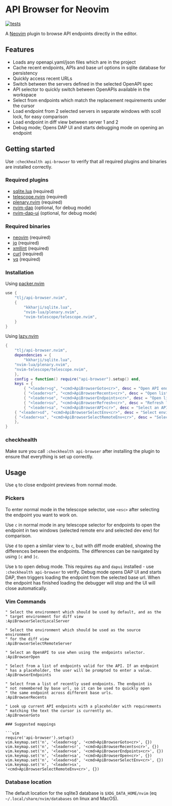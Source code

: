 # API Browser for Neovim

[![tests](https://github.com/tlj/api-browser.nvim/actions/workflows/integration.yml/badge.svg)](https://github.com/tlj/api-browser.nvim/actions/workflows/integration.yml)

A [Neovim](https://neovim.io/) plugin to browse API endpoints directly in the
editor.

## Features

- Loads any openapi.yaml/json files which are in the project
- Cache recent endpoints, APIs and base url options in sqlite database for
  persistency
- Quickly access recent URLs 
- Switch between the servers defined in the selected OpenAPI spec
- API selector to quickly switch between OpenAPIs available in the workspace
- Select from endpoints which match the replacement requirements under the
  cursor 
- Load endpoint from 2 selected servers in separate windows with scoll lock, for
  easy comparison
- Load endpoint in diff view between server 1 and 2
- Debug mode; Opens DAP UI and starts debugging mode on opening an endpoint

## Getting started

Use `:checkhealth api-browser` to verify that all required plugins and
binaries are installed correctly.

### Required plugins

- [sqlite.lua](https://github.com/kkharji/sqlite.lua) (required)
- [telescope.nvim](https://github.com/nvim-telescope/telescope.nvim) (required)
- [plenary.nvim](https://github.com/nvim-lua/plenary.nvim) (required)
- [nvim-dap](https://github.com/mfussenegger/nvim-dap) (optional, for debug mode)
- [nvim-dap-ui](https://github.com/rcarriga/nvim-dap-ui) (optional, for debug mode)

### Required binaries

- [neovim](https://neovim.io) (required)
- [jq](https://stedolan.github.io/jq/) (required)
- [xmllint](https://gnomes.pages.gitlab.gnome.org/libxml2/xmllint.html)
  (required)
- [curl](https://curl.se) (required)
- [yq](https://github.com/mikefarah/yq) (required)

### Installation

Using [packer.nvim](https://github.com/wbthomason/packer.nvim) 

```lua 
use { 
	"tlj/api-browser.nvim", 
	{ 
		"kkharji/sqlite.lua",
		"nvim-lua/plenary.nvim", 
		"nvim-telescope/telescope.nvim", 
	} 
} 
```

Using [lazy.nvim](https://github.com/folke/lazy.nvim)

```lua 
{ 
	"tlj/api-browser.nvim", 
	dependencies = { 
		"kkharji/sqlite.lua",
    "nvim-lua/plenary.nvim", 
    "nvim-telescope/telescope.nvim", 
	}, 
	config = function() require("api-browser").setup() end, 
	keys = { 
		{ "<leader>sg", "<cmd>ApiBrowserGoto<cr>", desc = "Open API endpoints valid for replacement text on cursor." },
		{ "<leader>sr", "<cmd>ApiBrowserRecents<cr>", desc = "Open list of recently opened API endpoints." },
		{ "<leader>se", "<cmd>ApiBrowserEndpoints<cr>", desc = "Open list of endpoints for current API." },
		{ "<leader>su", "<cmd>ApiBrowserRefresh<cr>", desc = "Refresh list of APIs and Endpoints." },
		{ "<leader>sa", "<cmd>ApiBrowserAPI<cr>", desc = "Select an API." },
    { "<leader>sd", "<cmd>ApiBrowserSelectEnv<cr>", desc = "Select environment." },
    { "<leader>sx", "<cmd>ApiBrowserSelectRemoteEnv<cr>", desc = "Select remote environment." },
	}, 
} 
```

### checkhealth

Make sure you call `:checkhealth api-browser` after installing the plugin
to ensure that everything is set up correctly.

## Usage

Use `q` to close endpoint previews from normal mode.

### Pickers

To enter normal mode in the telescope selector, use `<esc>` after selecting
the endpoint you want to work on.

Use `c` in normal mode in any telescope selector for endpoints to open the
endpoint in two windows (selected remote env and selected dev env) for comparison.

Use `d` to open a similar view to `c`, but with diff mode enabled, showing the
differences between the endpoints. The differences can be navigated by using
`[c` and `]c`.

Use `b` to open debug mode. This requires `dap` and `dapui` installed - use 
`:checkhealth api-browser` to verify. Debug mode opens DAP UI and starts 
DAP, then triggers loading the endpoint from the selected base url. When the 
endpoint has finished loading the debugger will stop and the UI will close 
automatically.

### Vim Commands

```vim 
" Select the environment which should be used by default, and as the 
" target environment for diff view
:ApiBrowserSelectLocalServer

" Select the environment which should be used as the source environment
" for the diff view
:ApiBrowserSelectRemoteServer

" Select an OpenAPI to use when using the endpoints selector. 
:ApiBrowserOpen

" Select from a list of endpoints valid for the API. If an endpoint 
" has a placeholder, the user will be prompted to enter a value. 
:ApiBrowserEndpoints 

" Select from a list of recently used endpoints. The endpoint is 
" not remembered by base url, so it can be used to quickly open 
" the same endpoint across different base urls. 
:ApiBrowserRecents 

" Look up current API endpoints with a placeholder with requirements 
" matching the text the cursor is currently on. 
:ApiBrowserGoto 

### Suggested mappings

```vim 
require('api-browser').setup() 
vim.keymap.set('n', '<leader>sg', '<cmd>ApiBrowserGoto<cr>', {}) 
vim.keymap.set('n', '<leader>sr', '<cmd>ApiBrowserRecents<cr>', {}) 
vim.keymap.set('n', '<leader>se', '<cmd>ApiBrowserEndpoints<cr>', {}) 
vim.keymap.set('n', '<leader>sa', '<cmd>ApiBrowserOpen<cr>', {}) 
vim.keymap.set('n', '<leader>sd', '<cmd>ApiBrowserSelectEnv<cr>', {})
vim.keymap.set('n', '<leader>sx', '<cmd>ApiBrowserSelectRemoteEnv<cr>', {})
```

### Database location

The default location for the sqlite3 database is `$XDG_DATA_HOME/nvim` (eq
`~/.local/share/nvim/databases` on linux and MacOS).



